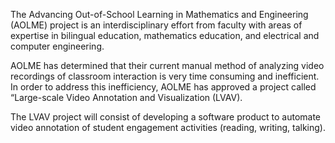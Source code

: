 The Advancing Out-of-School Learning in Mathematics and Engineering (AOLME) project is an interdisciplinary effort from faculty with areas of expertise in bilingual education, mathematics education, and electrical and computer engineering. 

AOLME has determined that their current manual method of analyzing video recordings of classroom interaction is very time consuming and inefficient. In order to address this inefficiency, AOLME has approved a project called “Large-scale Video Annotation and Visualization (LVAV). 

The LVAV project will consist of developing a software product to automate video annotation of student engagement activities (reading, writing, talking).
